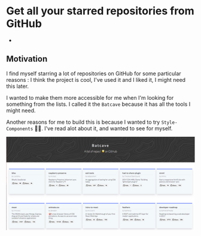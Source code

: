 # Get all your starred repositories from GitHub
-

## Motivation

I find myself starring a lot of repositories on GitHub for some particular reasons :
I think the project is cool, I've used it and I liked it, I might need this later.

I wanted to make them more accessible for me when I'm looking for something from the lists.
I called it the `Batcave` because it has all the tools I might need.

Another reasons for me to build this is because I wanted to try `Style-Components` 💅🏻.
I've read alot about it, and wanted to see for myself.


![sample](./sample.png)